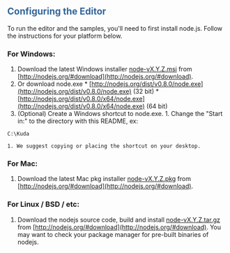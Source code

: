## <font color='#336699'>Configuring the Editor</font> ##
To run the editor and the samples, you'll need to first install node.js. Follow the instructions for your platform below.

### For Windows: ###
  1. Download the latest Windows installer [node-vX.Y.Z.msi](http://nodejs.org/#download) from [http://nodejs.org/#download](http://nodejs.org/#download).
  1. Or download node.exe
    * [http://nodejs.org/dist/v0.8.0/node.exe](http://nodejs.org/dist/v0.8.0/node.exe) (32 bit)
    * [http://nodejs.org/dist/v0.8.0/x64/node.exe](http://nodejs.org/dist/v0.8.0/x64/node.exe) (64 bit)
  1. (Optional) Create a Windows shortcut to node.exe.
    1. Change the "Start in:" to the directory with this README, ex:
```
C:\Kuda
```
    1. We suggest copying or placing the shortcut on your desktop.

### For Mac: ###
  1. Download the latest Mac pkg installer [node-vX.Y.Z.pkg](http://nodejs.org/#download) from [http://nodejs.org/#download](http://nodejs.org/#download).

### For Linux / BSD / etc: ###
  1. Download the nodejs source code, build and install [node-vX.Y.Z.tar.gz](http://nodejs.org/#download) from [http://nodejs.org/#download](http://nodejs.org/#download). You may want to check your package manager for pre-built binaries of nodejs.